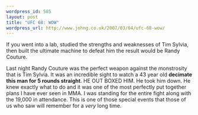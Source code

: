 ```yaml
--- 
wordpress_id: 585
layout: post
title: "UFC 68: WOW"
wordpress_url: http://www.johng.co.uk/2007/03/04/ufc-68-wow/
---
```

If you went into a lab, studied the strengths and weaknesses of Tim Sylvia, then built the ultimate machine to defeat him the result would be Randy Couture.

Last night Randy Couture was the perfect weapon against the monstrosity that is Tim Sylvia. It was an incredible sight to watch a 43 year old **decimate this man for 5 rounds straight**. HE OUT BOXED HIM. He took him down. He knew exactly what to do and it was one of the most perfectly put together plans I have ever seen in MMA. I was standing for the entire fight along with the 19,000 in attendance. This is one of those special events that those of us who saw will remember for a <em>very </em>long time.
